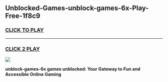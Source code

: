 
## Unblocked-Games-unblock-games-6x-Play-Free-1f8c9
<h3>
<a href="https://premium76.site?title=unblock-games-6x&ref=18A">CLICK TO PLAY</a></h3>
<hr>

<h3>
<a href="https://premium76.site?title=unblock-games-6x&ref=18A">CLICK 2 PLAY</a>
  
</h3>

<a href="https://premium76.site?title=unblock-games-6x&ref=18A"><img src="https://clearcache.store/games.png"></a>


**unblock-games-6x games unblocked: Your Gateway to Fun and Accessible Online Gaming**
